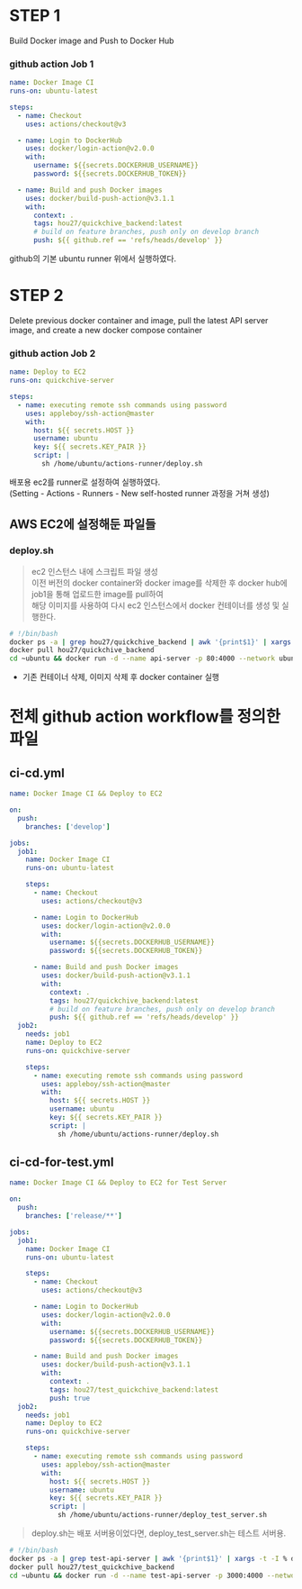 # STEP 1

Build Docker image and Push to Docker Hub

### github action Job 1

```yaml
name: Docker Image CI
runs-on: ubuntu-latest

steps:
  - name: Checkout
    uses: actions/checkout@v3

  - name: Login to DockerHub
    uses: docker/login-action@v2.0.0
    with:
      username: ${{secrets.DOCKERHUB_USERNAME}}
      password: ${{secrets.DOCKERHUB_TOKEN}}

  - name: Build and push Docker images
    uses: docker/build-push-action@v3.1.1
    with:
      context: .
      tags: hou27/quickchive_backend:latest
      # build on feature branches, push only on develop branch
      push: ${{ github.ref == 'refs/heads/develop' }}
```

github의 기본 ubuntu runner 위에서 실행하였다.

# STEP 2

Delete previous docker container and image, pull the latest API server image, and create a new docker compose container

### github action Job 2

```yaml
name: Deploy to EC2
runs-on: quickchive-server

steps:
  - name: executing remote ssh commands using password
    uses: appleboy/ssh-action@master
    with:
      host: ${{ secrets.HOST }}
      username: ubuntu
      key: ${{ secrets.KEY_PAIR }}
      script: |
        sh /home/ubuntu/actions-runner/deploy.sh
```

배포용 ec2를 runner로 설정하여 실행하였다.  
(Setting - Actions - Runners - New self-hosted runner 과정을 거쳐 생성)

## AWS EC2에 설정해둔 파일들

### deploy.sh

> ec2 인스턴스 내에 스크립트 파일 생성  
> 이전 버전의 docker container와 docker image를 삭제한 후 docker hub에 job1을 통해 업로드한 image를 pull하여  
> 해당 이미지를 사용하여 다시 ec2 인스턴스에서 docker 컨테이너를 생성 및 실행한다.

```sh
# !/bin/bash
docker ps -a | grep hou27/quickchive_backend | awk '{print$1}' | xargs -t -I % docker rm -f % && docker image ls | grep hou27/quickchive_backend | awk '{print$3}' | xargs -I % docker rmi %
docker pull hou27/quickchive_backend
cd ~ubuntu && docker run -d --name api-server -p 80:4000 --network ubuntu_shared-network --env-file .env.prod hou27/quickchive_backend
```

- 기존 컨테이너 삭제, 이미지 삭제 후
  docker container 실행

# 전체 github action workflow를 정의한 파일

## ci-cd.yml

```yaml
name: Docker Image CI && Deploy to EC2

on:
  push:
    branches: ['develop']

jobs:
  job1:
    name: Docker Image CI
    runs-on: ubuntu-latest

    steps:
      - name: Checkout
        uses: actions/checkout@v3

      - name: Login to DockerHub
        uses: docker/login-action@v2.0.0
        with:
          username: ${{secrets.DOCKERHUB_USERNAME}}
          password: ${{secrets.DOCKERHUB_TOKEN}}

      - name: Build and push Docker images
        uses: docker/build-push-action@v3.1.1
        with:
          context: .
          tags: hou27/quickchive_backend:latest
          # build on feature branches, push only on develop branch
          push: ${{ github.ref == 'refs/heads/develop' }}
  job2:
    needs: job1
    name: Deploy to EC2
    runs-on: quickchive-server

    steps:
      - name: executing remote ssh commands using password
        uses: appleboy/ssh-action@master
        with:
          host: ${{ secrets.HOST }}
          username: ubuntu
          key: ${{ secrets.KEY_PAIR }}
          script: |
            sh /home/ubuntu/actions-runner/deploy.sh
```

## ci-cd-for-test.yml

```yaml
name: Docker Image CI && Deploy to EC2 for Test Server

on:
  push:
    branches: ['release/**']

jobs:
  job1:
    name: Docker Image CI
    runs-on: ubuntu-latest

    steps:
      - name: Checkout
        uses: actions/checkout@v3

      - name: Login to DockerHub
        uses: docker/login-action@v2.0.0
        with:
          username: ${{secrets.DOCKERHUB_USERNAME}}
          password: ${{secrets.DOCKERHUB_TOKEN}}

      - name: Build and push Docker images
        uses: docker/build-push-action@v3.1.1
        with:
          context: .
          tags: hou27/test_quickchive_backend:latest
          push: true
  job2:
    needs: job1
    name: Deploy to EC2
    runs-on: quickchive-server

    steps:
      - name: executing remote ssh commands using password
        uses: appleboy/ssh-action@master
        with:
          host: ${{ secrets.HOST }}
          username: ubuntu
          key: ${{ secrets.KEY_PAIR }}
          script: |
            sh /home/ubuntu/actions-runner/deploy_test_server.sh
```

> deploy.sh는 배포 서버용이었다면,
> deploy_test_server.sh는 테스트 서버용.

```sh
# !/bin/bash
docker ps -a | grep test-api-server | awk '{print$1}' | xargs -t -I % docker rm -f % && docker image ls | grep test_quickchive | awk '{print$3}' | xargs -I % docker rmi %
docker pull hou27/test_quickchive_backend
cd ~ubuntu && docker run -d --name test-api-server -p 3000:4000 --network ubuntu_shared-network --env-file .env.test hou27/test_quickchive_backend
```
